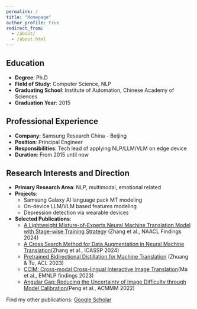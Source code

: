 ```yaml
---
permalink: /
title: "Homepage"
author_profile: true
redirect_from: 
  - /about/
  - /about.html
---
```


## **Education**
- **Degree**: Ph.D
- **Field of Study**: Computer Science, NLP
- **Graduating School**: Institute of Automation, Chinese Academy of Sciences
- **Graduation Year**: 2015

  
## **Professional Experience**
- **Company**: Samsung Research China - Beijing
- **Position**: Principal Engineer
- **Responsibilities**: Tech lead of applying NLP/LLM/VLM on edge device
- **Duration**: From 2015 until now

  
## **Research Interests and Direction**
- **Primary Research Area**: NLP, multimodal, emotional related
- **Projects**:
  + Samsung Galaxy AI language pack MT modeling
  + On-device LLM/VLM based features modeling
  + Depression detection via wearable devices
- **Selected Publications**: 
  + [A Lightweight Mixture-of-Experts Neural Machine Translation Model with Stage-wise Training Strategy](https://aclanthology.org/2024.findings-naacl.154/) (Zhang et al., NAACL Findings 2024)
  + [A Cross Search Method for Data Augmentation in Neural Machine Translation](https://ieeexplore.ieee.org/abstract/document/10447171?casa_token=bOc9XZa1rowAAAAA:OfVzMPKBZ3FdDn9E3T6d_BWZuOSqhDc2kX1VERCTpR5Pj3VJq6xqeMimkuDJbg7CGEM5X5ccm0HQ)(Zhang et al., ICASSP 2024)
  + [Pretrained Bidirectional Distillation for Machine Translation](https://aclanthology.org/2023.acl-long.63/) (Zhuang & Tu, ACL 2023)
  + [CCIM: Cross-modal Cross-lingual Interactive Image Translation](https://aclanthology.org/2023.findings-emnlp.330/)(Ma et al., EMNLP findings 2023)
  + [Angular Gap: Reducing the Uncertainty of Image Difficulty through Model Calibration](https://dl.acm.org/doi/abs/10.1145/3503161.3548289)(Peng et al., ACMMM 2022)




Find my other publications:
[Google Scholar](https://scholar.google.com/citations?hl=zh-CN&user=2xomuKsAAAAJ&view_op=list_works&sortby=pubdate)
